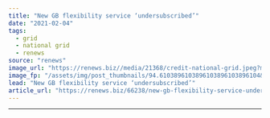 ```yaml
---
title: "New GB flexibility service ‘undersubscribed’"
date: "2021-02-04"
tags: 
  - grid
  - national grid
  - renews
source: "renews"
image_url: "https://renews.biz//media/21368/credit-national-grid.jpeg?mode=crop&width=770&heightratio=0.6103896103896103896103896104&slimmage=true"
image_fp: "/assets/img/post_thumbnails/94.6103896103896103896103896104&slimmage=true"
lead: "New GB flexibility service ‘undersubscribed’"
article_url: "https://renews.biz/66238/new-gb-flexibility-service-undersubscribed/"
---
```


---
